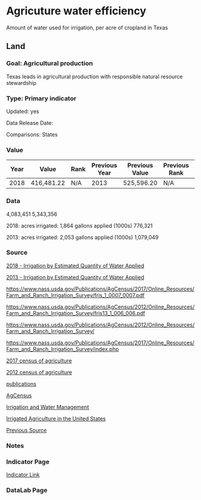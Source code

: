 # Agricuture water efficiency

Amount of water used for irrigation, per acre of cropland in Texas

## Land

### Goal: Agricultural production

Texas leads in agricultural production with responsible natural resource stewardship

### Type: Primary indicator

Updated: yes

Data Release Date: 

Comparisons: States

### Value

| Year      |  Value      | Rank        | Previous Year | Previous Value | Previous Rank | Trend | 
| ----------- | ----------- | ----------- | ----------- | ----------- | ----------- | -----------|
|   2018      |  416,481.22 |    N/A     |      2013      | 525,596.20  |    N/A     |    up     | 

### Data

4,083,451
5,343,356

2018:
acres irrigated:
1,864
gallons applied (1000s)
776,321

2013:
acres irrigated:
2,053
gallons applied (1000s)
1,079,049

### Source

[2018 - Irrigation by Estimated Quantity of Water Applied](https://www.nass.usda.gov/Publications/AgCensus/2017/Online_Resources/Farm_and_Ranch_Irrigation_Survey/fris_1_0007_0007.pdf)

[2013 - Irrigation by Estimated Quantity of Water Applied](https://www.nass.usda.gov/Publications/AgCensus/2012/Online_Resources/Farm_and_Ranch_Irrigation_Survey/fris13_1_006_006.pdf)



https://www.nass.usda.gov/Publications/AgCensus/2017/Online_Resources/Farm_and_Ranch_Irrigation_Survey/fris_1_0007_0007.pdf

https://www.nass.usda.gov/Publications/AgCensus/2012/Online_Resources/Farm_and_Ranch_Irrigation_Survey/fris13_1_006_006.pdf

https://www.nass.usda.gov/Publications/AgCensus/2012/Online_Resources/Farm_and_Ranch_Irrigation_Survey/

https://www.nass.usda.gov/Publications/AgCensus/2017/Online_Resources/Farm_and_Ranch_Irrigation_Survey/index.php

[2017 census of agriculture](https://www.nass.usda.gov/Publications/AgCensus/2017/index.php)

[2012 census of agriculture](https://www.nass.usda.gov/Publications/AgCensus/2012/)

[publications](https://www.nass.usda.gov/Publications/Highlights/index.php)

[AgCensus](https://www.nass.usda.gov/AgCensus/index.php)

[Irrigation and Water Management](https://www.nass.usda.gov/Publications/Highlights/2019/2017Census_Irrigation_and_WaterManagement.pdf)

[Irrigated Agriculture in the United States](https://www.ers.usda.gov/data-products/irrigated-agriculture-in-the-united-states/)

[Previous Source](https://www.nass.usda.gov/Publications/AgCensus/2017/Online_Resources/Farm_and_Ranch_Irrigation_Survey/fris_1_0007_0007.pdf )

### Notes


### Indicator Page

[Indicator Link](https://indicators.texas2036.org/indicator/114)

### DataLab Page

